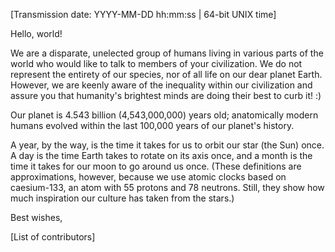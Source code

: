 [Transmission date: YYYY-MM-DD hh:mm:ss | 64-bit UNIX time]

Hello, world!

We are a disparate, unelected group of humans living in various parts of the world who would like to talk to members of your civilization. We do not represent the entirety of our species, nor of all life on our dear planet Earth. However, we are keenly aware of the inequality within our civilization and assure you that humanity's brightest minds are doing their best to curb it! :)

Our planet is 4.543 billion (4,543,000,000) years old; anatomically modern humans evolved within the last 100,000 years of our planet's history. 

A year, by the way, is the time it takes for us to orbit our star (the Sun) once. A day is the time Earth takes to rotate on its axis once, and a month is the time it takes for our moon to go around us once. (These definitions are approximations, however, because we use atomic clocks based on caesium-133, an atom with 55 protons and 78 neutrons. Still, they show how much inspiration our culture has taken from the stars.)

Best wishes,

[List of contributors]
